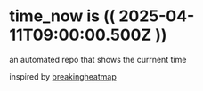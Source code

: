 # time_now is (( 2025-04-11T09:00:00.500Z ))

an automated repo that shows the currnent time

inspired by [breakingheatmap](https://github.com/breakingheatmap/breakingheatmap)